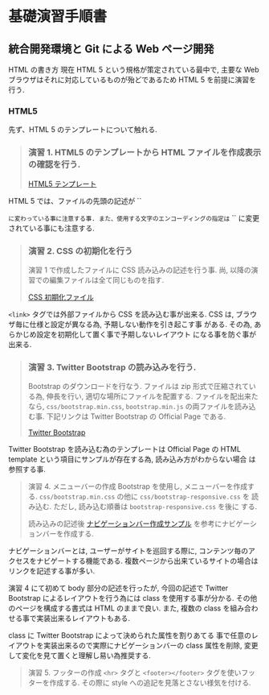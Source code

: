 基礎演習手順書
==============

統合開発環境と Git による Web ページ開発
----------------------------------------

HTML の書き方
現在 HTML 5 という規格が策定されている最中で,
主要な Web ブラウザはそれに対応しているものが殆どであるため HTML 5 を前提に演習を行う.

### HTML5
先ず、HTML 5 のテンプレートについて触れる.


> ### 演習 1. HTML5 のテンプレートから HTML ファイルを作成表示の確認を行う.
> [HTML5 テンプレート](template/html5.html "test")

HTML 5 では、ファイルの先頭の記述が
``
<!DOCTYPE html>
``
に変わっている事に注意する事.
また、使用する文字のエンコーディングの指定は
``
<meta charset="utf-8" />
``
に変更されている事にも注意する.


> ### 演習 2. CSS の初期化を行う
> 演習 1 で作成したファイルに CSS 読み込みの記述を行う事.
> 尚, 以降の演習での編集ファイルは全て同じものを指す.
>
> [CSS 初期化ファイル](template/initialize.css)

``<link>`` タグでは外部ファイルから CSS を読み込む事が出来る.
CSS は, ブラウザ毎に仕様と設定が異なる為, 予期しない動作を引き起こす事
がある. その為, あらかじめ設定を初期化して置く事で予期しないレイアウト
になる事を防ぐ事が出来る.


> ### 演習 3. Twitter Bootstrap の読み込みを行う.
> Bootstrap のダウンロードを行なう.
> ファイルは zip 形式で圧縮されている為, 伸長を行い, 適切な場所にファイルを配置する.
> ファイルを配出来たなら, ``css/bootstrap.min.css``, ``bootstrap.min.js``
> の両ファイルを読み込む事.
> 下記リンクは Twitter Bootstrap の Official Page である.
>
> [Twitter Bootstrap](http://twitter.github.io/bootstrap/index.html)

Twitter Bootstrap を読み込む為のテンプレートは Official Page の HTML
template という項目にサンプルが存在する為, 読み込み方がわからない場合
は参照する事.


> 演習 4. メニューバーの作成
> Bootstrap を使用し, メニューバーを作成する.
> ``css/bootstrap.min.css`` の他に ``css/bootstrap-responsive.css`` を
> 読み込む. ただし, 読み込む順番は ``bootstrap-responsive.css`` を後に
> する.
>
> 読み込みの記述後 [ナビゲーションバー作成サンプル](template/navbar.html) を参考にナビゲーションバーを作成する.

ナビゲーションバーとは, ユーザーがサイトを巡回する際に,
コンテンツ毎のアクセスをナビゲートする機能である.
複数ページから出来ているサイトの場合はリンクを記述する事が多い.

演習 4 にて初めて body 部分の記述を行ったが, 今回の記述で Twitter
Bootstrap によるレイアウトを行う為には class を使用する事が分かる. 
その他のページを構成する書式は HTML のままで良い.
また, 複数の class を組み合わせる事で実装出来るレイアウトもある.

class に Twitter Bootstrap によって決められた属性を割りあてる
事で任意のレイアウトを実装出来るので実際にナビゲーションバーの class
属性を削除, 変更して変化を見て置くと理解し易い為推奨する.

> 演習 5. フッターの作成
> ``<hr>`` タグと ``<footer></footer>`` タグを使いフッターを作成する.
> その際に style への追記を見落とさない様気を付ける.
